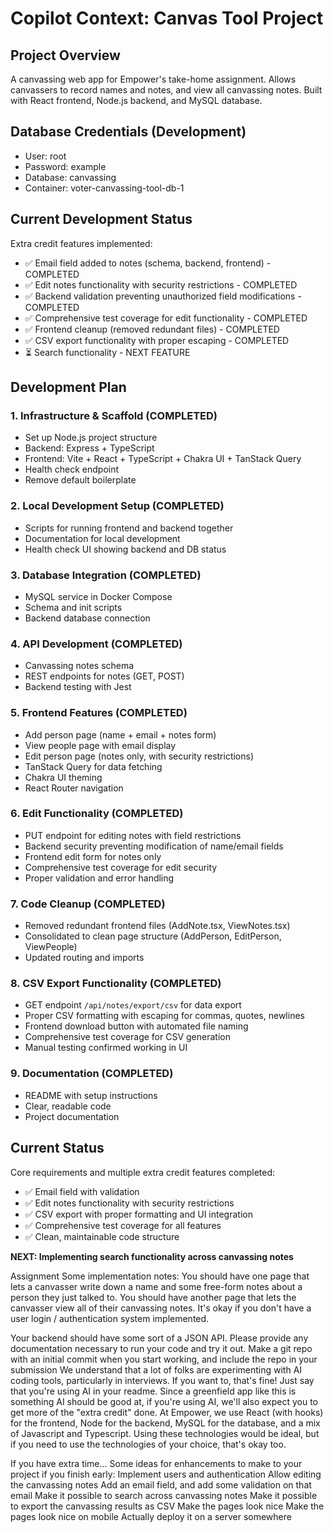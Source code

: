 # Copilot Context: Canvas Tool Project

## Project Overview
A canvassing web app for Empower's take-home assignment. Allows canvassers to record names and notes, and view all canvassing notes. Built with React frontend, Node.js backend, and MySQL database.

## Database Credentials (Development)
- User: root
- Password: example  
- Database: canvassing
- Container: voter-canvassing-tool-db-1

## Current Development Status
Extra credit features implemented:
- ✅ Email field added to notes (schema, backend, frontend) - COMPLETED
- ✅ Edit notes functionality with security restrictions - COMPLETED
- ✅ Backend validation preventing unauthorized field modifications - COMPLETED
- ✅ Comprehensive test coverage for edit functionality - COMPLETED
- ✅ Frontend cleanup (removed redundant files) - COMPLETED
- ✅ CSV export functionality with proper escaping - COMPLETED
- ⏳ Search functionality - NEXT FEATURE

## Development Plan

### 1. Infrastructure & Scaffold (COMPLETED)
- Set up Node.js project structure
- Backend: Express + TypeScript
- Frontend: Vite + React + TypeScript + Chakra UI + TanStack Query
- Health check endpoint
- Remove default boilerplate

### 2. Local Development Setup (COMPLETED)
- Scripts for running frontend and backend together
- Documentation for local development
- Health check UI showing backend and DB status

### 3. Database Integration (COMPLETED)
- MySQL service in Docker Compose
- Schema and init scripts
- Backend database connection

### 4. API Development (COMPLETED)
- Canvassing notes schema
- REST endpoints for notes (GET, POST)
- Backend testing with Jest

### 5. Frontend Features (COMPLETED)
- Add person page (name + email + notes form)
- View people page with email display
- Edit person page (notes only, with security restrictions)
- TanStack Query for data fetching
- Chakra UI theming
- React Router navigation

### 6. Edit Functionality (COMPLETED)
- PUT endpoint for editing notes with field restrictions
- Backend security preventing modification of name/email fields
- Frontend edit form for notes only
- Comprehensive test coverage for edit security
- Proper validation and error handling

### 7. Code Cleanup (COMPLETED)
- Removed redundant frontend files (AddNote.tsx, ViewNotes.tsx)
- Consolidated to clean page structure (AddPerson, EditPerson, ViewPeople)
- Updated routing and imports

### 8. CSV Export Functionality (COMPLETED)
- GET endpoint `/api/notes/export/csv` for data export
- Proper CSV formatting with escaping for commas, quotes, newlines
- Frontend download button with automated file naming
- Comprehensive test coverage for CSV generation
- Manual testing confirmed working in UI

### 9. Documentation (COMPLETED)
- README with setup instructions
- Clear, readable code
- Project documentation

## Current Status
Core requirements and multiple extra credit features completed:
- ✅ Email field with validation
- ✅ Edit notes functionality with security restrictions
- ✅ CSV export with proper formatting and UI integration
- ✅ Comprehensive test coverage for all features
- ✅ Clean, maintainable code structure

**NEXT: Implementing search functionality across canvassing notes**


Assignment 
Some implementation notes:
You should have one page that lets a canvasser write down a name and some free-form notes about a person they just talked to.
You should have another page that lets the canvasser view all of their canvassing notes.
It's okay if you don't have a user login / authentication system implemented.

Your backend should have some sort of a JSON API.
Please provide any documentation necessary to run your code and try it out.
Make a git repo with an initial commit when you start working, and include the repo in your submission
We understand that a lot of folks are experimenting with AI coding tools, particularly in interviews. If you want to, that's fine! Just say that you're using AI in your readme. Since a greenfield app like this is something AI should be good at, if you're using AI, we'll also expect you to get more of the "extra credit" done.
At Empower, we use React (with hooks) for the frontend, Node for the backend, MySQL for the database, and a mix of Javascript and Typescript. Using these technologies would be ideal, but if you need to use the technologies of your choice, that's okay too.

If you have extra time...
Some ideas for enhancements to make to your project if you finish early:
Implement users and authentication
Allow editing the canvassing notes
Add an email field, and add some validation on that email
Make it possible to search across canvassing notes
Make it possible to export the canvassing results as CSV
Make the pages look nice
Make the pages look nice on mobile
Actually deploy it on a server somewhere

